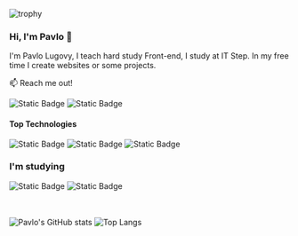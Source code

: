 ![trophy](https://github-profile-trophy.vercel.app/?username=Pavlitoo&margin-w=15)


### Hi, I'm Pavlo 👋

I'm Pavlo Lugovy, I teach hard study Front-end, I study at IT Step. In my free time I create websites or some projects.

📫 Reach me out!

![Static Badge](https://img.shields.io/badge/Instagram-E4405F?style=flat-square&logo=Instagram&logoColor=white&labelColor=%23E4405F&color=pink&cacheSeconds=https%3A%2F%2Fwww.instagram.com%2Fl.pashaa%3Figsh%3DcnlsbDg0MzNwczQ4)
![Static Badge](https://img.shields.io/badge/Telegram-26A5E4?style=flat-square&logo=Telegram&logoColor=white&labelColor=26A5E4&color=blue)

#### Top Technologies

![Static Badge](https://img.shields.io/badge/JavaScript-1572B6?style=for-the-badge&logo=javaScript&logoColor=white&labelColor=black&color=yellow)
![Static Badge](https://img.shields.io/badge/CSS3-1572B6?style=for-the-badge&logo=css3&logoColor=white&labelColor=black&color=blue)
![Static Badge](https://img.shields.io/badge/Html5-1572B6?style=for-the-badge&logo=Html5&logoColor=white&labelColor=black&color=red)


### I'm studying

![Static Badge](https://img.shields.io/badge/Nodejs-339933?style=for-the-badge&logo=Node.js&logoColor=white&labelColor=black&color=green)
![Static Badge](https://img.shields.io/badge/PHP-777BB4?style=for-the-badge&logo=php&logoColor=white&labelColor=black)

<br></br>
![Pavlo's GitHub stats](https://github-readme-stats.vercel.app/api?username=Pavlitoo&show_icons=true&theme=transparent)
![Top Langs](https://github-readme-stats.vercel.app/api/top-langs/?username=Pavlitoo&layout=compact)
